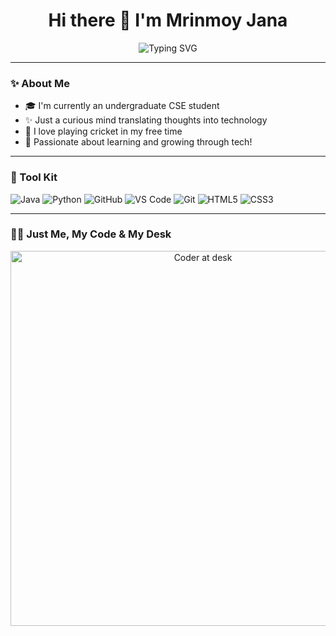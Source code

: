 <h1 align="center">Hi there 👋 I'm Mrinmoy Jana</h1>

<p align="center">
  <img src="https://readme-typing-svg.herokuapp.com?font=Fira+Code&weight=500&size=24&pause=1000&color=FF0000&center=true&vCenter=true&width=435&lines=Learning+Everyday%F0%9F%93%9A" alt="Typing SVG" />
</p>

---

### ✨ About Me

- 🎓 I'm currently an undergraduate CSE student  
- ✨ Just a curious mind translating thoughts into technology  
- 🏏 I love playing cricket in my free time  
- 🚀 Passionate about learning and growing through tech!

---

### 🧰 Tool Kit

![Java](https://img.shields.io/badge/-Java-black?style=flat-square&logo=java)
![Python](https://img.shields.io/badge/-Python-black?style=flat-square&logo=python)
![GitHub](https://img.shields.io/badge/-GitHub-black?style=flat-square&logo=github)
![VS Code](https://img.shields.io/badge/-VS%20Code-black?style=flat-square&logo=visual-studio-code)
![Git](https://img.shields.io/badge/-Git-black?style=flat-square&logo=git)
![HTML5](https://img.shields.io/badge/-HTML5-black?style=flat-square&logo=html5)
![CSS3](https://img.shields.io/badge/-CSS3-black?style=flat-square&logo=css3)

---

### 👨‍💻 Just Me, My Code & My Desk

<p align="center">
  <img src="https://cdn.dribbble.com/users/1162077/screenshots/3848914/media/320984a1f5cd5101f1cabeedc98f524d.gif" alt="Coder at desk" width="600"/>
</p>
